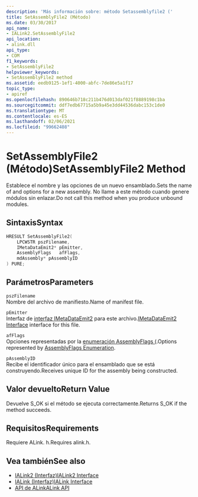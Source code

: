 ```yaml
---
description: 'Más información sobre: método Setassemblyfile2 ('
title: SetAssemblyFile2 (Método)
ms.date: 03/30/2017
api_name:
- IALink2.SetAssemblyFile2
api_location:
- alink.dll
api_type:
- COM
f1_keywords:
- SetAssemblyFile2
helpviewer_keywords:
- SetAssemblyFile2 method
ms.assetid: eedb9125-1ef1-4000-abfc-7de86e5a1f17
topic_type:
- apiref
ms.openlocfilehash: 890646b718c211b476d013daf021f8889198c1ba
ms.sourcegitcommit: ddf7edb67715a5b9a45e3dd44536dabc153c1de0
ms.translationtype: MT
ms.contentlocale: es-ES
ms.lasthandoff: 02/06/2021
ms.locfileid: "99662408"
---
```

# <a name="setassemblyfile2-method"></a><span data-ttu-id="29906-103">SetAssemblyFile2 (Método)</span><span class="sxs-lookup"><span data-stu-id="29906-103">SetAssemblyFile2 Method</span></span>

<span data-ttu-id="29906-104">Establece el nombre y las opciones de un nuevo ensamblado.</span><span class="sxs-lookup"><span data-stu-id="29906-104">Sets the name of and options for a new assembly.</span></span> <span data-ttu-id="29906-105">No llame a este método cuando genere módulos sin enlazar.</span><span class="sxs-lookup"><span data-stu-id="29906-105">Do not call this method when you produce unbound modules.</span></span>  
  
## <a name="syntax"></a><span data-ttu-id="29906-106">Sintaxis</span><span class="sxs-lookup"><span data-stu-id="29906-106">Syntax</span></span>  
  
```cpp  
HRESULT SetAssemblyFile2(  
    LPCWSTR pszFilename,  
    IMetaDataEmit2* pEmitter,  
    AssemblyFlags   afFlags,  
    mdAssembly* pAssemblyID  
) PURE;  
```  
  
## <a name="parameters"></a><span data-ttu-id="29906-107">Parámetros</span><span class="sxs-lookup"><span data-stu-id="29906-107">Parameters</span></span>  

 `pszFilename`  
 <span data-ttu-id="29906-108">Nombre del archivo de manifiesto.</span><span class="sxs-lookup"><span data-stu-id="29906-108">Name of manifest file.</span></span>  
  
 `pEmitter`  
 <span data-ttu-id="29906-109">Interfaz de [interfaz IMetaDataEmit2](../metadata/imetadataemit2-interface.md) para este archivo.</span><span class="sxs-lookup"><span data-stu-id="29906-109">[IMetaDataEmit2 Interface](../metadata/imetadataemit2-interface.md) interface for this file.</span></span>  
  
 `afFlags`  
 <span data-ttu-id="29906-110">Opciones representadas por la [enumeración AssemblyFlags (](../metadata/assemblyflags-enumeration.md).</span><span class="sxs-lookup"><span data-stu-id="29906-110">Options represented by [AssemblyFlags Enumeration](../metadata/assemblyflags-enumeration.md).</span></span>  
  
 `pAssemblyID`  
 <span data-ttu-id="29906-111">Recibe el identificador único para el ensamblado que se está construyendo.</span><span class="sxs-lookup"><span data-stu-id="29906-111">Receives unique ID for the assembly being constructed.</span></span>  
  
## <a name="return-value"></a><span data-ttu-id="29906-112">Valor devuelto</span><span class="sxs-lookup"><span data-stu-id="29906-112">Return Value</span></span>  

 <span data-ttu-id="29906-113">Devuelve S_OK si el método se ejecuta correctamente.</span><span class="sxs-lookup"><span data-stu-id="29906-113">Returns S_OK if the method succeeds.</span></span>  
  
## <a name="requirements"></a><span data-ttu-id="29906-114">Requisitos</span><span class="sxs-lookup"><span data-stu-id="29906-114">Requirements</span></span>  

 <span data-ttu-id="29906-115">Requiere ALink. h.</span><span class="sxs-lookup"><span data-stu-id="29906-115">Requires alink.h.</span></span>  
  
## <a name="see-also"></a><span data-ttu-id="29906-116">Vea también</span><span class="sxs-lookup"><span data-stu-id="29906-116">See also</span></span>

- [<span data-ttu-id="29906-117">IALink2 (Interfaz)</span><span class="sxs-lookup"><span data-stu-id="29906-117">IALink2 Interface</span></span>](ialink2-interface.md)
- [<span data-ttu-id="29906-118">IALink (Interfaz)</span><span class="sxs-lookup"><span data-stu-id="29906-118">IALink Interface</span></span>](ialink-interface.md)
- [<span data-ttu-id="29906-119">API de ALink</span><span class="sxs-lookup"><span data-stu-id="29906-119">ALink API</span></span>](index.md)
